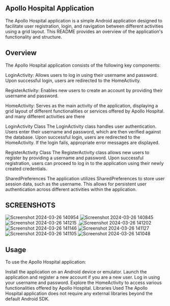 ## Apollo Hospital Application
The Apollo Hospital application is a simple Android application designed to facilitate user registration, login, and navigation between different activities using a grid layout. This README provides an overview of the application's functionality and structure.

## Overview
The Apollo Hospital application consists of the following key components:

LoginActivity: Allows users to log in using their username and password. Upon successful login, users are redirected to the HomeActivity.

RegisterActivity: Enables new users to create an account by providing their username and password.

HomeActivity: Serves as the main activity of the application, displaying a grid layout of different functionalities or services offered by Apollo Hospital. and many different activities are there 

LoginActivity Class
The LoginActivity class handles user authentication. Users enter their username and password, which are then verified against the database. Upon successful login, users are redirected to the HomeActivity. If the login fails, appropriate error messages are displayed.

RegisterActivity Class
The RegisterActivity class allows new users to register by providing a username and password. Upon successful registration, users can proceed to log in to the application using their newly created credentials.

SharedPreferences
The application utilizes SharedPreferences to store user session data, such as the username. This allows for persistent user authentication across different activities within the application.
## SCREENSHOTS
![Screenshot 2024-03-26 140954](https://github.com/mohdkaif2304/HospitalApollo/assets/118160035/67f1b046-d55c-43f7-87d6-42ac7935c0d2)
![Screenshot 2024-03-26 140845](https://github.com/mohdkaif2304/HospitalApollo/assets/118160035/7505c650-6a14-4bdc-aad9-1dcc1c3a61f2)
![Screenshot 2024-03-26 141215](https://github.com/mohdkaif2304/HospitalApollo/assets/118160035/43efad43-5849-4aa6-ac85-16ecdb20c26c)
.![Screenshot 2024-03-26 141202](https://github.com/mohdkaif2304/HospitalApollo/assets/118160035/2515adf1-aae4-45d3-93b6-327eb7fe5118) 
![Screenshot 2024-03-26 141146](https://github.com/mohdkaif2304/HospitalApollo/assets/118160035/5618c275-c974-43f9-8af0-980399547a86)
![Screenshot 2024-03-26 141127](https://github.com/mohdkaif2304/HospitalApollo/assets/118160035/d8ee9782-0a24-4084-9119-63023053fb6a)
![Screenshot 2024-03-26 141105](https://github.com/mohdkaif2304/HospitalApollo/assets/118160035/6bc157bf-fa01-4d48-a0f6-076a98ff2146)
![Screenshot 2024-03-26 141048](https://github.com/mohdkaif2304/HospitalApollo/assets/118160035/225d4c9f-48a4-4313-9236-952771ad9079)

## Usage
To use the Apollo Hospital application:

Install the application on an Android device or emulator.
Launch the application and register a new account if you are a new user.
Log in using your username and password.
Explore the HomeActivity to access various functionalities offered by Apollo Hospital.
Libraries Used
The Apollo Hospital application does not require any external libraries beyond the default Android SDK.
